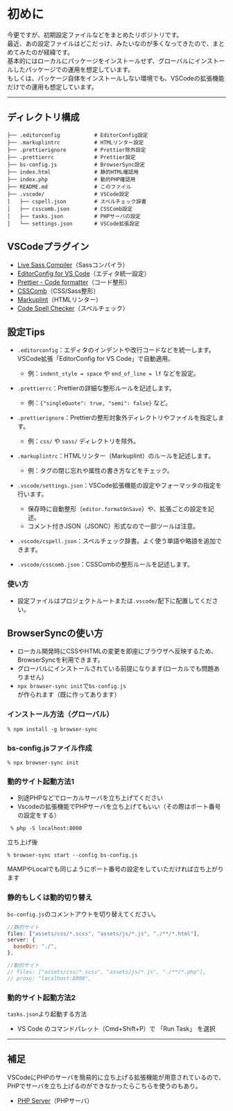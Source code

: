 # 初めに
今更ですが、初期設定ファイルなどをまとめたリポジトリです。  
最近、あの設定ファイルはどこだっけ、みたいなのが多くなってきたので、まとめてみたのが経緯です。   
基本的にはローカルにパッケージをインストールせず、グローバルにインストールしたパッケージでの運用を想定しています。  
もしくは、パッケージ自体をインストールしない環境でも、VSCodeの拡張機能だけでの運用も想定しています。  
  
---

## ディレクトリ構成
```
├── .editorconfig           # EditorConfig設定
├── .markuplintrc           # HTMLリンター設定
├── .prettierignore         # Prettier除外設定
├── .prettierrc             # Prettier設定
├── bs-config.js            # BrowserSync設定
├── index.html              # 静的HTML確認用
├── index.php               # 動的PHP確認用
├── README.md               # このファイル
├── .vscode/                # VSCode設定
│   ├── cspell.json         # スペルチェック辞書
│   ├── csscomb.json        # CSSComb設定
│   ├── tasks.json          # PHPサーバの設定
│   └── settings.json       # VSCode拡張設定
```

## VSCodeプラグイン
- [Live Sass Compiler](https://marketplace.visualstudio.com/items?itemName=glenn2223.live-sass)（Sassコンパイラ）
- [EditorConfig for VS Code](https://marketplace.visualstudio.com/items?itemName=EditorConfig.EditorConfig)（エディタ統一設定）
- [Prettier - Code formatter](https://marketplace.visualstudio.com/items?itemName=esbenp.prettier-vscode)（コード整形）
- [CSSComb](https://marketplace.visualstudio.com/items?itemName=naumstory.vscode-csscomb)（CSS/Sass整形）
- [Markuplint](https://marketplace.visualstudio.com/items?itemName=yusukehirao.vscode-markuplint)（HTMLリンター）
- [Code Spell Checker](https://marketplace.visualstudio.com/items?itemName=streetsidesoftware.code-spell-checker)（スペルチェック）

## 設定Tips

- `.editorconfig`：エディタのインデントや改行コードなどを統一します。VSCode拡張「EditorConfig for VS Code」で自動適用。
  - 例：`indent_style = space` や `end_of_line = lf` などを設定。

- `.prettierrc`：Prettierの詳細な整形ルールを記述します。
  - 例：`{"singleQuote": true, "semi": false}` など。

- `.prettierignore`：Prettierの整形対象外ディレクトリやファイルを指定します。
  - 例：`css/` や `sass/` ディレクトリを除外。

- `.markuplintrc`：HTMLリンター（Markuplint）のルールを記述します。
  - 例：タグの閉じ忘れや属性の書き方などをチェック。

- `.vscode/settings.json`：VSCode拡張機能の設定やフォーマッタの指定を行います。
  - 保存時に自動整形（`editor.formatOnSave`）や、拡張ごとの設定を記述。
  - コメント付きJSON（JSONC）形式なので一部ツールは注意。

- `.vscode/cspell.json`：スペルチェック辞書。よく使う単語や略語を追加できます。

- `.vscode/csscomb.json`：CSSCombの整形ルールを記述します。

### 使い方
- 設定ファイルはプロジェクトルートまたは`.vscode/`配下に配置してください。

## BrowserSyncの使い方
- ローカル開発時にCSSやHTMLの変更を即座にブラウザへ反映するため、BrowserSyncを利用できます。
- グローバルにインストールされている前提になります(ローカルでも問題ありません)
- `npx browser-sync init`で`bs-config.js`が作られます（既に作ってあります）

### インストール方法（グローバル）
```
% npm install -g browser-sync
```
### bs-config.jsファイル作成
```
% npx browser-sync init
```

### 動的サイト起動方法1
- 別途PHPなどでローカルサーバを立ち上げてください
- Vscodeの拡張機能でPHPサーバを立ち上げてもいい（その際はポート番号の設定をする）
```
 % php -S localhost:8000
```
立ち上げ後
```
% browser-sync start --config bs-config.js
```
MAMPやLocalでも同じようにポート番号の設定をしていただければ立ち上がります

### 静的もしくは動的切り替え
`bs-config.js`のコメントアウトを切り替えてください。

```js
//静的サイト
files: ["assets/css/*.scss", "assets/js/*.js", "./**/*.html"],
server: {
  baseDir: "./",
},

//動的サイト
// files: ["assets/css/*.scss", "assets/js/*.js", "./**/*.php"],
// proxy: "localhost:8000",
```

### 動的サイト起動方法2
`tasks.json`より起動する方法
- VS Code のコマンドパレット（Cmd+Shift+P）で 「Run Task」 を選択

---

## 補足
VSCodeにPHPのサーバを簡易的に立ち上げる拡張機能が用意されているので、PHPでサーバを立ち上げるのができなかったらこちらを使うのもあり。
- [PHP Server](https://marketplace.visualstudio.com/items?itemName=brapifra.phpserver)（PHPサーバ）
